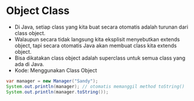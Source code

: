 # Object Class
- Di Java, setiap class yang kita buat secara otomatis adalah turunan dari class object.
- Walaupun secara tidak langsung kita eksplisit menyebutkan extends object, tapi secara otomatis Java akan membuat class kita extends object.
- Bisa dikatakan class object adalah superclass untuk semua class yang ada di Java.
- Kode: Menggunakan Class Object
```java
var manager = new Manager("Sandy");
System.out.println(manager); // otomatis memanggil method toString()
System.out.println(manager.toString());
```